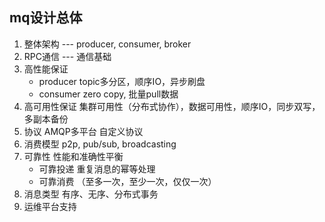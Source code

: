 
## mq设计总体

1. 整体架构 --- producer, consumer, broker
2. RPC通信 --- 通信基础
3. 高性能保证 
   * producer topic多分区，顺序IO，异步刷盘
   * consumer zero copy, 批量pull数据
4. 高可用性保证 集群可用性（分布式协作），数据可用性，顺序IO，同步双写，多副本备份
5. 协议 AMQP多平台 自定义协议
6. 消费模型 p2p, pub/sub, broadcasting
7. 可靠性 性能和准确性平衡
   * 可靠投递  重复消息的幂等处理
   * 可靠消费 （至多一次，至少一次，仅仅一次）
8. 消息类型 有序、无序、分布式事务
9. 运维平台支持